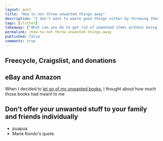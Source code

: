 ```yaml
---
layout: post
title: "How to not throw unwanted things away"
description: "I don't want to waste good things either by throwing them away."
tags: [clutter]
takeaway: ["What can you do to get rid of unwanted items without being wasteful?"]
permalink: /how-to-not-throw-unwanted-things-away
published: false
comments: true
---
```


<h2 class="header small-header">Freecycle, Craigslist, and donations</h2>

<h2 class="header small-header">eBay and Amazon</h2>

When I decided to <a href="{% post_url 2017-02-12-hoarding-access %}">let go of my unwanted books</a>, I thought about how much those books had meant to me

<h2 class="header small-header">Don't offer your unwanted stuff to your family and friends individually</h2>

- puapua
- Marie Kondo's quote

